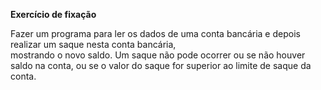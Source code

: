 **Exercício de fixação**
  
Fazer um programa para ler os dados de uma conta bancária e depois realizar um saque nesta conta bancária,  
mostrando o novo saldo. Um saque não pode ocorrer ou se não houver saldo na conta, ou se o valor do saque
for superior ao limite de saque da conta.
